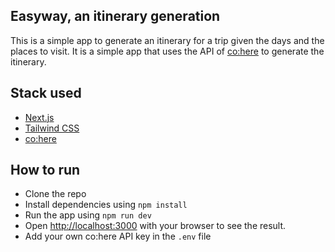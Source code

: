 ## Easyway, an itinerary generation

This is a simple app to generate an itinerary for a trip given the days and the places to visit. It is a simple app that uses the API of [co:here](https://cohere.ai) to generate the itinerary.

## Stack used

- [Next.js](https://nextjs.org/)
- [Tailwind CSS](https://tailwindcss.com/)
- [co:here](https://cohere.ai)

## How to run

- Clone the repo
- Install dependencies using `npm install`
- Run the app using `npm run dev`
- Open [http://localhost:3000](http://localhost:3000) with your browser to see the result.
- Add your own co:here API key in the `.env` file